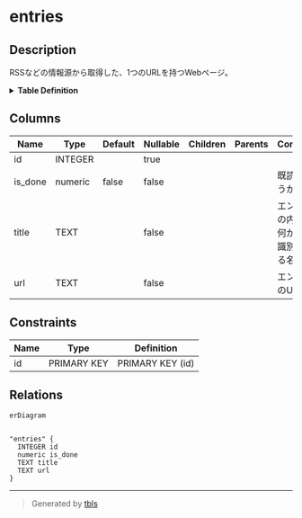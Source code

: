 # entries

## Description

RSSなどの情報源から取得した、1つのURLを持つWebページ。  


<details>
<summary><strong>Table Definition</strong></summary>

```sql
CREATE TABLE `entries` (`id` integer PRIMARY KEY AUTOINCREMENT,`url` text NOT NULL,`title` text NOT NULL,`is_done` numeric NOT NULL DEFAULT false)
```

</details>

## Columns

| Name | Type | Default | Nullable | Children | Parents | Comment |
| ---- | ---- | ------- | -------- | -------- | ------- | ------- |
| id | INTEGER |  | true |  |  |  |
| is_done | numeric | false | false |  |  | 既読かどうか |
| title | TEXT |  | false |  |  | エントリの内容が何か人が識別できる名前 |
| url | TEXT |  | false |  |  | エントリのURL |

## Constraints

| Name | Type | Definition |
| ---- | ---- | ---------- |
| id | PRIMARY KEY | PRIMARY KEY (id) |

## Relations

```mermaid
erDiagram


"entries" {
  INTEGER id
  numeric is_done
  TEXT title
  TEXT url
}
```

---

> Generated by [tbls](https://github.com/k1LoW/tbls)
